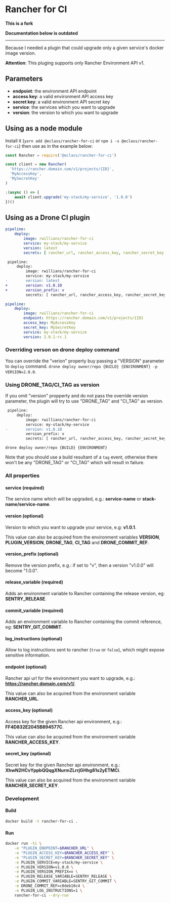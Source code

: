 # Rancher for CI

**This is a fork**

**Documentation below is outdated**

---


Because I needed a plugin that could upgrade only a given service's docker image version.

**Attention**: This pluging supports only Rancher Environment API v1.


## Parameters

- **endpoint**: the environment API endpoint
- **access key**: a valid environment API access key
- **secret key**: a valid environment API secret key
- **service**: the services which you want to upgrade
- **version**: the version to which you want to upgrade


## Using as a node module

Install it (`yarn add @eclass/rancher-for-ci` or `npm i -s @eclass/rancher-for-ci`) then use as in the example below:

```js
const Rancher = require('@eclass/rancher-for-ci')

const client = new Rancher(
  'https://rancher.domain.com/v1/projects/{ID}',
  'MyAccessKey',
  'MySecretKey'
)

;(async () => {
    await client.upgrade('my-stack/my-service', '1.0.0')
})()
```


## Using as a Drone CI plugin

```yml
pipeline:
    deploy:
        image: rwillians/rancher-for-ci
        service: my-stack/my-service
        version: latest
        secrets: [ rancher_url, rancher_access_key, rancher_secret_key ]
```

```diff
 pipeline:
     deploy:
         image: rwillians/rancher-for-ci
         service: my-stack/my-service
-        version: latest
+        version: v1.0.10
+        version_prefix: v
         secrets: [ rancher_url, rancher_access_key, rancher_secret_key ]
```

```yml
pipeline:
    deploy:
        image: rwillians/rancher-for-ci
        endpoint: https://rancher.domain.com/v1/projects/{ID}
        access_key: MyAccessKey
        secret_key: MySecretKey
        service: my-stack/my-service
        version: 2.0.1-rc.1
```

### Overriding verson on drone deploy command

You can override the "verion" property buy passing a "VERSION" parameter to `deploy` command.
`drone deploy owner/repo {BUILD} {ENVIRONMENT} -p VERSION=2.0.0`.


### Using DRONE_TAG/CI_TAG as version

If you omit "version" propperty and do not pass the override version parameter, the plugin will try to use "DRONE_TAG" and "CI_TAG" as version.

```diff
 pipeline:
     deploy:
         image: rwillians/rancher-for-ci
         service: my-stack/my-service
-        version: v1.0.10
         version_prefix: v
         secrets: [ rancher_url, rancher_access_key, rancher_secret_key ]
```

`drone deploy owner/repo {BUILD} {ENVIRONMENT}`

Note that you should use a build resultant of a `tag` event, otherwise there won't be any "DRONE_TAG" or "CI_TAG" which will result in failure.


### All properties

#### service (required)

The service name which will be upgraded, e.g.: **service-name** or **stack-name/service-name**.


#### version (optional)

Version to which you want to upgrade your service, e.g: **v1.0.1**.

This value can also be acquired from the environment variables **VERSION**, **PLUGIN_VERSION**, **DRONE_TAG**, **CI_TAG** and **DRONE_COMMIT_REF**.


#### version_prefix (optional)

Remove the version prefix, e.g.: if set to "v", then a version "v1.0.0" will become "1.0.0".


#### release_variable (required)

Adds an environment variable to Rancher containing the release version, eg: **SENTRY_RELEASE**.


#### commit_variable (required)

Adds an environment variable to Rancher containing the commit reference, eg: **SENTRY_GIT_COMMIT**.


#### log_instructions (optional)

Allow to log instructions sent to rancher (`true` or `false`), which might expose sensitive information.


#### endpoint (optional)

Rancher api url for the environment you want to upgrade, e.g.: **https://rancher.domain.com/v1/**.

This value can also be acquired from the environment variable **RANCHER_URL**.


#### access_key (optional)

Access key for the given Rancher api environment, e.g.: **FF4D832E2045B894577C**.

This value can also be acquired from the environment variable **RANCHER_ACCESS_KEY**.


#### secret_key (optional)

Secret key for the given Rancher api environment, e.g.: **XhwN2HCvYppbQQqgXNurmZLrrjGHhg81s2yETMCi**.

This value can also be acquired from the environment variable **RANCHER_SECRET_KEY**.


### Development

#### Build

```sh
docker build -t rancher-for-ci .
```

#### Run

```sh
docker run -ti \
    -e "PLUGIN_ENDPOINT=$RANCHER_URL" \
    -e "PLUGIN_ACCESS_KEY=$RANCHER_ACCESS_KEY" \
    -e "PLUGIN_SECRET_KEY=$RANCHER_SECRET_KEY" \
    -e PLUGIN_SERVICE=my-stack/my-service \
    -e PLUGIN_VERSION=v1.0.0 \
    -e PLUGIN_VERSION_PREFIX=v \
    -e PLUGIN_RELEASE_VARIABLE=SENTRY_RELEASE \
    -e PLUGIN_COMMIT_VARIABLE=SENTRY_GIT_COMMIT \
    -e DRONE_COMMIT_REF=c0deb10c4 \
    -e PLUGIN_LOG_INSTRUCTIONS=1 \
    rancher-for-ci --dry-run
```

